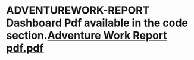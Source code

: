# ADVENTUREWORK-REPORT Dashboard Pdf available in the code section.[Adventure Work Report pdf.pdf](https://github.com/kushagrabisht26/ADVENTUREWORK-REPORT/files/11379396/Adventure.Work.Report.pdf.pdf)
